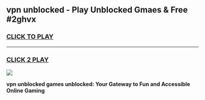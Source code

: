 
## vpn unblocked - Play Unblocked Gmaes & Free #2ghvx
<h3>
<a href="https://news.freeplayer.one?title=vpn_unblocked&ref=03M">CLICK TO PLAY</a></h3>
<hr>

<h3>
<a href="https://news.freeplayer.one?title=vpn_unblocked&ref=03M">CLICK 2 PLAY</a>
  
</h3>

<a href="https://news.freeplayer.one?title=vpn_unblocked&ref=03M"><img src="https://clearcache.store/games.png"></a>


**vpn unblocked games unblocked: Your Gateway to Fun and Accessible Online Gaming**
